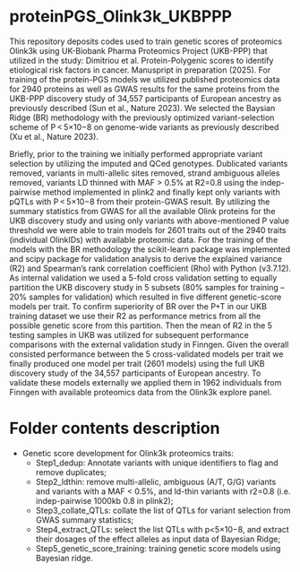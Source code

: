 # proteinPGS_Olink3k_UKBPPP

This repository deposits codes used to train genetic scores of proteomics Olink3k using UK-Biobank Pharma Proteomics Project (UKB-PPP) that utilized in the study: Dimitriou et al. Protein-Polygenic scores to identify etiological risk factors in cancer. Manuspript in preparation (2025).
For training of the protein-PGS models we utilized published proteomics data for 2940 proteins as well as GWAS results for the same proteins from the UKB-PPP discovery study of 34,557 participants of European ancestry as previously described (Sun et al., Nature 2023). We selected the Baysian Ridge (BR) methodology with the previously optimized variant-selection scheme of P < 5×10−8 on genome-wide variants as previously described (Xu et al., Nature 2023).

Briefly, prior to the training we initially performed appropriate variant selection by utilizing the imputed and QCed genotypes. Dublicated variants removed, variants in multi-allelic sites removed, strand ambiguous alleles removed, variants LD thinned with MAF > 0.5% at R2=0.8 using the indep-pairwise method implemented in plink2 and finally kept only variants with pQTLs with P < 5×10−8 from their protein-GWAS result. By utilizing the summary statistics from GWAS for all the available Olink proteins for the UKB discovery study and using only variants with above-mentioned P value threshold we were able to train models for 2601 traits out of the 2940 traits (individual OlinkIDs) with available proteomic data. For the training of the models with the BR methodology the scikit-learn package was implemented and scipy package for validation analysis to derive the explained variance (R2) and Spearman’s rank correlation coefficient (Rho) with Python (v3.7.12). As internal validation we used a 5-fold cross validation setting to equally partition the UKB discovery study in 5 subsets (80% samples for training – 20% samples for validation) which resulted in five different genetic-score models per trait. To confirm superiority of BR over the P+T in our UKB training dataset we use their R2 as performance metrics from all the possible genetic score from this partition. Then the mean of R2 in the 5 testing samples in UKB was utilized for subsequent performance comparisons with the external validation study in Finngen. Given the overall consisted performance between the 5 cross-validated models per trait we finally produced one model per trait (2601 models) using the full UKB discovery study of the 34,557 participants of European ancestry. To validate these models externally we applied them in 1962 individuals from Finngen with available proteomics data from the Olink3k explore panel.

# Folder contents description
*	Genetic score development for Olink3k proteomics traits:
    * Step1_dedup: Annotate variants with unique identifiers to flag and remove duplicates;
    * Step2_ldthin: remove multi-allelic, ambiguous (A/T, G/G) variants and variants with a MAF < 0.5%, and ld-thin variants with r2=0.8 (i.e. indep-pairwise 1000kb 0.8 in plink2);
    * Step3_collate_QTLs: collate the list of QTLs for variant selection from GWAS summary statistics;
    * Step4_extract_QTLs: select the list QTLs with p<5×10−8, and extract their dosages of the effect alleles as input data of Bayesian Ridge;
    * Step5_genetic_score_training: training genetic score models using Bayesian ridge.
